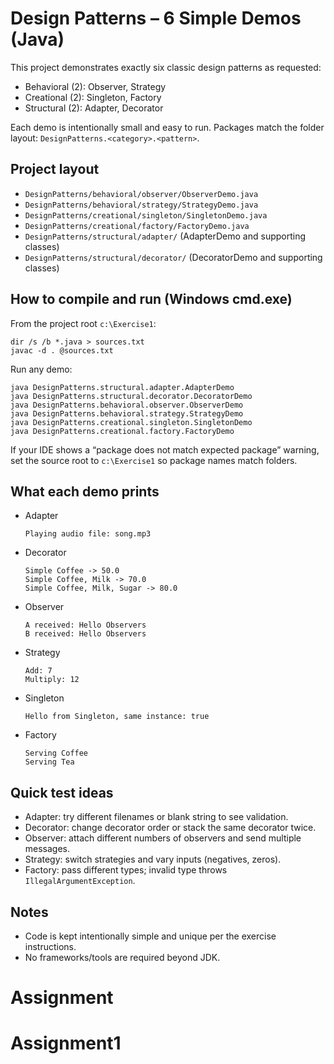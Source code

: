 # Design Patterns – 6 Simple Demos (Java)

This project demonstrates exactly six classic design patterns as requested:

- Behavioral (2): Observer, Strategy
- Creational (2): Singleton, Factory
- Structural (2): Adapter, Decorator

Each demo is intentionally small and easy to run. Packages match the folder layout: `DesignPatterns.<category>.<pattern>`.

## Project layout

- `DesignPatterns/behavioral/observer/ObserverDemo.java`
- `DesignPatterns/behavioral/strategy/StrategyDemo.java`
- `DesignPatterns/creational/singleton/SingletonDemo.java`
- `DesignPatterns/creational/factory/FactoryDemo.java`
- `DesignPatterns/structural/adapter/` (AdapterDemo and supporting classes)
- `DesignPatterns/structural/decorator/` (DecoratorDemo and supporting classes)

## How to compile and run (Windows cmd.exe)

From the project root `c:\Exercise1`:

```
dir /s /b *.java > sources.txt
javac -d . @sources.txt
```

Run any demo:

```
java DesignPatterns.structural.adapter.AdapterDemo
java DesignPatterns.structural.decorator.DecoratorDemo
java DesignPatterns.behavioral.observer.ObserverDemo
java DesignPatterns.behavioral.strategy.StrategyDemo
java DesignPatterns.creational.singleton.SingletonDemo
java DesignPatterns.creational.factory.FactoryDemo
```

If your IDE shows a “package does not match expected package” warning, set the source root to `c:\Exercise1` so package names match folders.

## What each demo prints

- Adapter
  ```
  Playing audio file: song.mp3
  ```
- Decorator
  ```
  Simple Coffee -> 50.0
  Simple Coffee, Milk -> 70.0
  Simple Coffee, Milk, Sugar -> 80.0
  ```
- Observer
  ```
  A received: Hello Observers
  B received: Hello Observers
  ```
- Strategy
  ```
  Add: 7
  Multiply: 12
  ```
- Singleton
  ```
  Hello from Singleton, same instance: true
  ```
- Factory
  ```
  Serving Coffee
  Serving Tea
  ```

## Quick test ideas

- Adapter: try different filenames or blank string to see validation.
- Decorator: change decorator order or stack the same decorator twice.
- Observer: attach different numbers of observers and send multiple messages.
- Strategy: switch strategies and vary inputs (negatives, zeros).
- Factory: pass different types; invalid type throws `IllegalArgumentException`.

## Notes

- Code is kept intentionally simple and unique per the exercise instructions.
- No frameworks/tools are required beyond JDK.
# Assignment
# Assignment1
